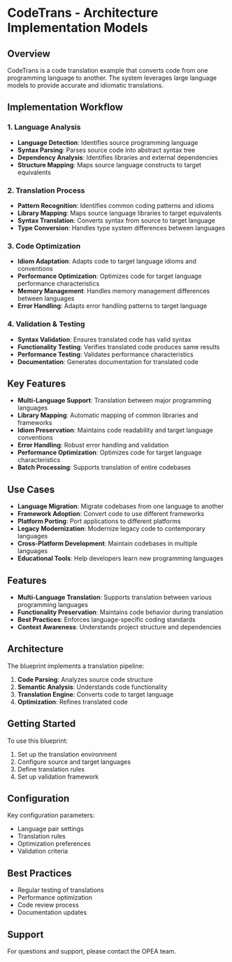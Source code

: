 # CodeTrans - Architecture Implementation Models

## Overview
CodeTrans is a code translation example that converts code from one programming language to another. The system leverages large language models to provide accurate and idiomatic translations.

## Implementation Workflow

### 1. Language Analysis
- **Language Detection**: Identifies source programming language
- **Syntax Parsing**: Parses source code into abstract syntax tree
- **Dependency Analysis**: Identifies libraries and external dependencies
- **Structure Mapping**: Maps source language constructs to target equivalents

### 2. Translation Process
- **Pattern Recognition**: Identifies common coding patterns and idioms
- **Library Mapping**: Maps source language libraries to target equivalents
- **Syntax Translation**: Converts syntax from source to target language
- **Type Conversion**: Handles type system differences between languages

### 3. Code Optimization
- **Idiom Adaptation**: Adapts code to target language idioms and conventions
- **Performance Optimization**: Optimizes code for target language performance characteristics
- **Memory Management**: Handles memory management differences between languages
- **Error Handling**: Adapts error handling patterns to target language

### 4. Validation & Testing
- **Syntax Validation**: Ensures translated code has valid syntax
- **Functionality Testing**: Verifies translated code produces same results
- **Performance Testing**: Validates performance characteristics
- **Documentation**: Generates documentation for translated code

## Key Features

- **Multi-Language Support**: Translation between major programming languages
- **Library Mapping**: Automatic mapping of common libraries and frameworks
- **Idiom Preservation**: Maintains code readability and target language conventions
- **Error Handling**: Robust error handling and validation
- **Performance Optimization**: Optimizes code for target language characteristics
- **Batch Processing**: Supports translation of entire codebases

## Use Cases

- **Language Migration**: Migrate codebases from one language to another
- **Framework Adoption**: Convert code to use different frameworks
- **Platform Porting**: Port applications to different platforms
- **Legacy Modernization**: Modernize legacy code to contemporary languages
- **Cross-Platform Development**: Maintain codebases in multiple languages
- **Educational Tools**: Help developers learn new programming languages

## Features
- **Multi-Language Translation**: Supports translation between various programming languages
- **Functionality Preservation**: Maintains code behavior during translation
- **Best Practices**: Enforces language-specific coding standards
- **Context Awareness**: Understands project structure and dependencies

## Architecture
The blueprint implements a translation pipeline:
1. **Code Parsing**: Analyzes source code structure
2. **Semantic Analysis**: Understands code functionality
3. **Translation Engine**: Converts code to target language
4. **Optimization**: Refines translated code

## Getting Started
To use this blueprint:
1. Set up the translation environment
2. Configure source and target languages
3. Define translation rules
4. Set up validation framework

## Configuration
Key configuration parameters:
- Language pair settings
- Translation rules
- Optimization preferences
- Validation criteria

## Best Practices
- Regular testing of translations
- Performance optimization
- Code review process
- Documentation updates

## Support
For questions and support, please contact the OPEA team. 